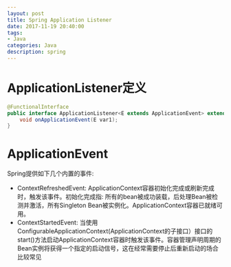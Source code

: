```yaml
---
layout: post
title: Spring Application Listener
date: 2017-11-19 20:40:00
tags:
- Java
categories: Java
description: spring
---
```


# ApplicationListener定义
```java
@FunctionalInterface
public interface ApplicationListener<E extends ApplicationEvent> extends EventListener {
    void onApplicationEvent(E var1);
}
```


# ApplicationEvent
Spring提供如下几个内置的事件:        
* ContextRefreshedEvent: ApplicationContext容器初始化完成或刷新完成时，触发该事件。初始化完成指: 所有的bean被成功装载，后处理Bean被检测并激活，所有Singleton Bean被实例化。ApplicationContext容器已就绪可用。        
* ContextStartedEvent: 当使用ConfigurableApplicationContext(ApplicationContext的子接口）接口的start()方法启动ApplicationContext容器时触发该事件。容器管理声明周期的Bean实例将获得一个指定的启动信号，这在经常需要停止后重新启动的场合比较常见


